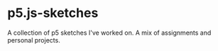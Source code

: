 # p5.js-sketches
A collection of p5 sketches I've worked on. A mix of assignments and personal projects.
